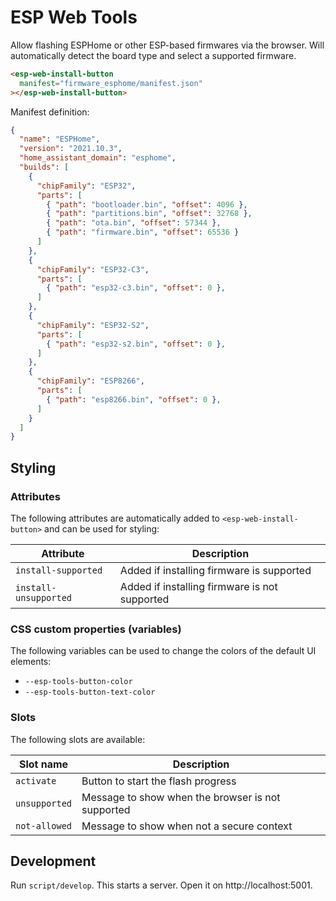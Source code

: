 # ESP Web Tools

Allow flashing ESPHome or other ESP-based firmwares via the browser. Will automatically detect the board type and select a supported firmware.

```html
<esp-web-install-button
  manifest="firmware_esphome/manifest.json"
></esp-web-install-button>
```

Manifest definition:

```json
{
  "name": "ESPHome",
  "version": "2021.10.3",
  "home_assistant_domain": "esphome",
  "builds": [
    {
      "chipFamily": "ESP32",
      "parts": [
        { "path": "bootloader.bin", "offset": 4096 },
        { "path": "partitions.bin", "offset": 32768 },
        { "path": "ota.bin", "offset": 57344 },
        { "path": "firmware.bin", "offset": 65536 }
      ]
    },
    {
      "chipFamily": "ESP32-C3",
      "parts": [
        { "path": "esp32-c3.bin", "offset": 0 },
      ]
    },
    {
      "chipFamily": "ESP32-S2",
      "parts": [
        { "path": "esp32-s2.bin", "offset": 0 },
      ]
    },
    {
      "chipFamily": "ESP8266",
      "parts": [
        { "path": "esp8266.bin", "offset": 0 },
      ]
    }
  ]
}
```

## Styling

### Attributes

The following attributes are automatically added to `<esp-web-install-button>` and can be used for styling:

| Attribute | Description |
| -- | -- |
| `install-supported` | Added if installing firmware is supported
| `install-unsupported` | Added if installing firmware is not supported

### CSS custom properties (variables)

The following variables can be used to change the colors of the default UI elements:

- `--esp-tools-button-color`
- `--esp-tools-button-text-color`

### Slots

The following slots are available:

| Slot name | Description |
| -- | -- |
| `activate` | Button to start the flash progress
| `unsupported` | Message to show when the browser is not supported
| `not-allowed` | Message to show when not a secure context

## Development

Run `script/develop`. This starts a server. Open it on http://localhost:5001.
